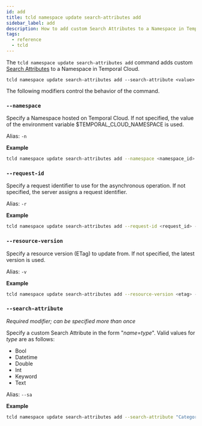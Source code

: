 ```yaml
---
id: add
title: tcld namespace update search-attributes add
sidebar_label: add
description: How to add custom Search Attributes to a Namespace in Temporal Cloud using tcld.
tags:
  - reference
  - tcld
---
```


The `tcld namespace update search-attributes add` command adds custom [Search Attributes](/docs/concepts/what-is-a-search-attribute) to a Namespace in Temporal Cloud.

`tcld namespace update search-attributes add --search-attribute <value>`

The following modifiers control the behavior of the command.

### `--namespace`

Specify a Namespace hosted on Temporal Cloud. If not specified, the value of the environment variable $TEMPORAL_CLOUD_NAMESPACE is used.

Alias: `-n`

**Example**

```bash
tcld namespace update search-attributes add --namespace <namespace_id> --search-attribute <value>
```

### `--request-id`

Specify a request identifier to use for the asynchronous operation. If not specified, the server assigns a request identifier.

Alias: `-r`

**Example**

```bash
tcld namespace update search-attributes add --request-id <request_id> --search-attribute <value>
```

### `--resource-version`

Specify a resource version (ETag) to update from. If not specified, the latest version is used.

Alias: `-v`

**Example**

```bash
tcld namespace update search-attributes add --resource-version <etag> --search-attribute <value>
```

### `--search-attribute`

_Required modifier; can be specified more than once_

Specify a custom Search Attribute in the form "_name_=_type_". Valid values for _type_ are as follows:

- Bool
- Datetime
- Double
- Int
- Keyword
- Text

Alias: `--sa`

**Example**

```bash
tcld namespace update search-attributes add --search-attribute "Category=Text" --search-attribute "LengthOverall=Double"
```
